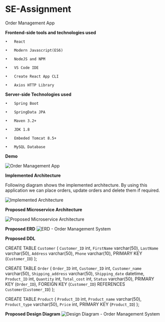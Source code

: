 # SE-Assignment
Order Management App

**Frontend-side tools and technologies used**

    •	React

    •	Modern Javascript(ES6)

    •	NodeJS and NPM

    •	VS Code IDE

    •	Create React App CLI

    •	Axios HTTP Library



**Server-side Technologies used**

    •	Spring Boot

    •	SpringData JPA

    •	Maven 3.2+

    •	JDK 1.8

    •	Embeded Tomcat 8.5+

    •	MySQL Database
    


**Demo**

![Order Management App](https://user-images.githubusercontent.com/84464963/219533804-a6078455-bb88-4360-bc37-ff13a2f142f0.gif)


**Implemented Architecture**

Following diagram shows the implemented architecture. By using this application we can place orders, update orders and delete them if required.

![Implemented Architecture](https://user-images.githubusercontent.com/84464963/219534949-c6352905-fcee-420f-b4e2-65ba754fd523.PNG)



**Proposed Microservice Architecture**

![Proposed Microservice Architecture](https://user-images.githubusercontent.com/84464963/219535017-34b5e4f5-1e07-4926-82ae-ee7e9c9beaed.PNG)

**Proposed ERD**
![ERD - Order Management System](https://user-images.githubusercontent.com/84464963/219979717-808f9680-26da-4c5a-b183-f3ab90c9d49e.png)



**Proposed DDL**

CREATE TABLE `Customer` (
  `Customer_ID` int,
  `FirstName` varchar(50),
  `LastName` varchar(50),
  `Address` varchar(50),
  `Phone` varchar(10),
  PRIMARY KEY (`Customer_ID`)
);

CREATE TABLE `Order` (
  `Order_ID` int,
  `Customer_ID` int,
  `Customer_name ` varchar(50),
  `Shipping_address` varchar(50),
  `Shipping_date` datetime,
  `Product_ID` int,
  `Quantity` int,
  `Total_cost` int,
  `Status` varchar(50),
  PRIMARY KEY (`Order_ID`),
  FOREIGN KEY (`Customer_ID`) REFERENCES `Customer`(`Customer_ID`)
);

CREATE TABLE `Product` (
  `Product_ID` int,
  `Product_name` varchar(50),
  `Product_type` varchar(50),
  `Price` int,
  PRIMARY KEY (`Product_ID`)
);






**Proposed Design Diagram**
![Design Diagram - Order Management System](https://user-images.githubusercontent.com/84464963/219985225-260d581f-6449-41cf-ac1a-33240759b5ab.png)



